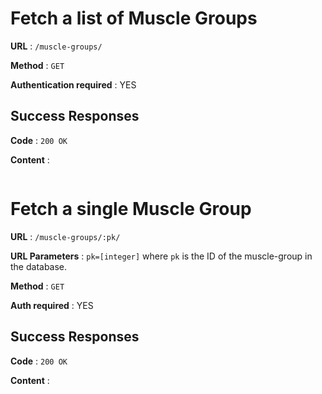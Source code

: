 # Fetch a list of Muscle Groups

**URL** : `/muscle-groups/`

**Method** : `GET`

**Authentication required** : YES

## Success Responses

**Code** : `200 OK`

**Content** :

```json

```

# Fetch a single Muscle Group

**URL** : `/muscle-groups/:pk/`

**URL Parameters** : `pk=[integer]` where `pk` is the ID of the muscle-group in the
database.

**Method** : `GET`

**Auth required** : YES

## Success Responses

**Code** : `200 OK`

**Content** :

```json

```
